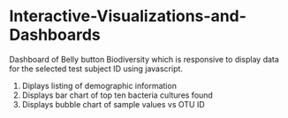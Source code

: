 # Interactive-Visualizations-and-Dashboards
Dashboard of Belly button Biodiversity which is responsive to display data for the selected test subject ID using javascript.
1. Diplays listing of demographic information
2. Displays bar chart of top ten bacteria cultures found
3. Displays bubble chart of sample values vs OTU ID
